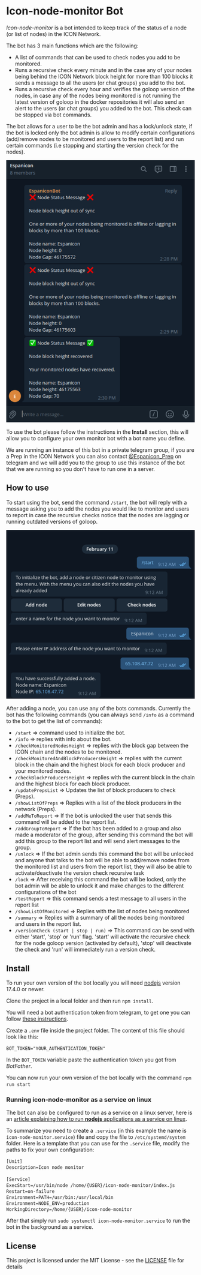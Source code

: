 # Icon-node-monitor Bot

*Icon-node-monitor* is a bot intended to keep track of the status of a node (or list of nodes) in the ICON Network.

The bot has 3 main functions which are the following:
* A list of commands that can be used to check nodes you add to be monitored.
* Runs a recursive check every minute and in the case any of your nodes being behind the ICON Network block height for more than 100 blocks it sends a message to all the users (or chat groups) you add to the bot.
* Runs a recursive check every hour and verifies the goloop version of the nodes, in case any of the nodes being monitored is not running the latest version of goloop in the docker repositories it will also send an alert to the users (or chat groups) you added to the bot. This check can be stopped via bot commands.

The bot allows for a user to be the bot admin and has a lock/unlock state, if the bot is locked only the bot admin is allow to modify certain configurations (add/remove nodes to be monitored and users to the report list) and run certain commands (i.e stopping and starting the version check for the nodes).

![auto check every minute](./misc/images/icon-node-monitor-2.png)


To use the bot please follow the instructions in the **Install** section, this will allow you to configure your own monitor bot with a bot name you define.

We are running an instance of this bot in a private telegram group, if you are a Prep in the ICON Network you can also contact [@Espanicon_Prep](https://telegram.me/Espanicon_Prep) on telegram and we will add you to the group to use this instance of the bot that we are running so you don't have to run one in a server.

## How to use
To start using the bot, send the command `/start`, the bot will reply with a message asking you to add the nodes you would like to monitor and users to report in case the recursive checks notice that the nodes are lagging or running outdated versions of goloop.

![adding a node to monitor](./misc/images/icon-node-monitor-1.png)

After adding a node, you can use any of the bots commands. Currently the bot has the following commands (you can always send `/info` as a command to the bot to get the list of commands):
* `/start` => command used to initialize the bot.
* `/info` => replies with info about the bot.
* `/checkMonitoredNodesHeight` => replies with the block gap between the ICON chain and the nodes to be monitored.
* `/checkMonitoredAndBlockProducersHeight` => replies with the current block in the chain and the highest block for each block producer and your monitored nodes.
* `/checkBlockProducersHeight` => replies with the current block in the chain and the highest block for each block producer.
* `/updatePrepsList` => Updates the list of block producers to check (Preps).
* `/showListOfPreps` => Replies with a list of the block producers in the network (Preps).
* `/addMeToReport` => If the bot is unlocked the user that sends this command will be added to the report list.
* `/addGroupToReport` => If the bot has been added to a group and also made a moderator of the group, after sending this command the bot will add this group to the report list and will send alert messages to the group.
* `/unlock` => If the bot admin sends this command the bot will be unlocked and anyone that talks to the bot will be able to add/remove nodes from the monitored list and users from the report list, they will also be able to activate/deactivate the version check recursive task
* `/lock` => After receiving this command the bot will be locked, only the bot admin will be able to unlock it and make changes to the different configurations of the bot
* `/testReport` => this command sends a test message to all users in the report list
* `/showListOfMonitored` => Replies with the list of nodes being monitored
* `/summary` => Replies with a summary of all the nodes being monitored and users in the report list.
* `/versionCheck (start | stop | run)` => This command can be send with either 'start', 'stop' or 'run' flag. 'start' will activate the recursive check for the node goloop version (activated by default), 'stop' will deactivate the check and 'run' will immediately run a version check.

## Install
To run your own version of the bot locally you will need [nodejs](https://nodejs.org/en/download/) version 17.4.0 or newer.

Clone the project in a local folder and then run `npm install`.

You will need a bot authentication token from telegram, to get one you can follow [these instructions](https://core.telegram.org/bots).

Create a `.env` file inside the project folder. The content of this file should look like this:
```
BOT_TOKEN="YOUR_AUTHENTICATION_TOKEN"
```

In the `BOT_TOKEN` variable paste the authentication token you got from *BotFather*.

You can now run your own version of the bot locally with the command `npm run start`

### Running icon-node-monitor as a service on linux

The bot can also be configured to run as a service on a linux server, here is an [article explaining how to run **nodejs** applications as a service on linux](https://nodesource.com/blog/running-your-node-js-app-with-systemd-part-1/).

To summarize you need to create a `.service` (in this example the name is `icon-node-monitor.service`) file and copy the file to `/etc/systemd/system` folder. Here is a template that you can use for the `.service` file, modify the paths to fix your own configuration:

```
[Unit]
Description=Icon node monitor

[Service]
ExecStart=/usr/bin/node /home/{USER}/icon-node-monitor/index.js
Restart=on-failure
Environment=PATH=/usr/bin:/usr/local/bin
Environment=NODE_ENV=production
WorkingDirectory=/home/{USER}/icon-node-monitor
```

After that simply run `sudo systemctl icon-node-monitor.service` to run the bot in the background as a service.
## License

This project is licensed under the MIT License - see the [LICENSE](LICENSE) file for details

